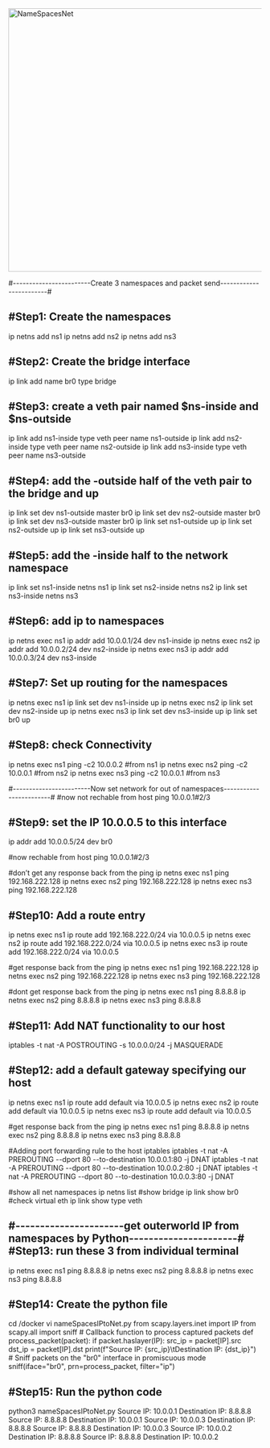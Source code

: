 <img width="523" alt="NameSpacesNet" src="https://github.com/MdAhosanHabib/LinuxNetworkingNamespace/assets/43145662/3cc0a3fa-ae79-4af8-84ce-f8e1c8a0ed4d">

#------------------------Create 3 namespaces and packet send------------------------#

#Step1: Create the namespaces
-------
ip netns add ns1
ip netns add ns2
ip netns add ns3

#Step2: Create the bridge interface
-------
ip link add name br0 type bridge

#Step3: create a veth pair named $ns-inside and $ns-outside
-------
ip link add ns1-inside type veth peer name ns1-outside
ip link add ns2-inside type veth peer name ns2-outside
ip link add ns3-inside type veth peer name ns3-outside

#Step4: add the -outside half of the veth pair to the bridge and up
-------
ip link set dev ns1-outside master br0
ip link set dev ns2-outside master br0
ip link set dev ns3-outside master br0
ip link set ns1-outside up
ip link set ns2-outside up
ip link set ns3-outside up

#Step5: add the -inside half to the network namespace
-------
ip link set ns1-inside netns ns1
ip link set ns2-inside netns ns2
ip link set ns3-inside netns ns3

#Step6: add ip to namespaces
-------
ip netns exec ns1 ip addr add 10.0.0.1/24 dev ns1-inside
ip netns exec ns2 ip addr add 10.0.0.2/24 dev ns2-inside
ip netns exec ns3 ip addr add 10.0.0.3/24 dev ns3-inside

#Step7: Set up routing for the namespaces
-------
ip netns exec ns1 ip link set dev ns1-inside up
ip netns exec ns2 ip link set dev ns2-inside up
ip netns exec ns3 ip link set dev ns3-inside up
ip link set br0 up

#Step8: check Connectivity
-------
ip netns exec ns1 ping -c2 10.0.0.2     #from ns1
ip netns exec ns2 ping -c2 10.0.0.1     #from ns2
ip netns exec ns3 ping -c2 10.0.0.1     #from ns3

#------------------------Now set network for out of namespaces------------------------#
#now not rechable from host
ping 10.0.0.1#2/3

#Step9: set the IP 10.0.0.5 to this interface
-------
ip addr add 10.0.0.5/24 dev br0

#now rechable from host
ping 10.0.0.1#2/3

#don’t get any response back from the ping
ip netns exec ns1 ping 192.168.222.128
ip netns exec ns2 ping 192.168.222.128
ip netns exec ns3 ping 192.168.222.128

#Step10: Add a route entry
--------
ip netns exec ns1 ip route add 192.168.222.0/24 via 10.0.0.5
ip netns exec ns2 ip route add 192.168.222.0/24 via 10.0.0.5
ip netns exec ns3 ip route add 192.168.222.0/24 via 10.0.0.5

#get response back from the ping
ip netns exec ns1 ping 192.168.222.128
ip netns exec ns2 ping 192.168.222.128
ip netns exec ns3 ping 192.168.222.128

#dont get response back from the ping
ip netns exec ns1 ping 8.8.8.8
ip netns exec ns2 ping 8.8.8.8
ip netns exec ns3 ping 8.8.8.8

#Step11: Add NAT functionality to our host
--------
iptables -t nat -A POSTROUTING -s 10.0.0.0/24 -j MASQUERADE

#Step12: add a default gateway specifying our host
--------
ip netns exec ns1 ip route add default via 10.0.0.5
ip netns exec ns2 ip route add default via 10.0.0.5
ip netns exec ns3 ip route add default via 10.0.0.5

#get response back from the ping
ip netns exec ns1 ping 8.8.8.8
ip netns exec ns2 ping 8.8.8.8
ip netns exec ns3 ping 8.8.8.8

#Adding port forwarding rule to the host iptables
iptables -t nat -A PREROUTING --dport 80 --to-destination 10.0.0.1:80 -j DNAT
iptables -t nat -A PREROUTING --dport 80 --to-destination 10.0.0.2:80 -j DNAT
iptables -t nat -A PREROUTING --dport 80 --to-destination 10.0.0.3:80 -j DNAT

#show all net namespaces
ip netns list
#show bridge
ip link show br0
#check virtual eth
ip link show type veth

#----------------------get outerworld IP from namespaces by Python----------------------#
#Step13: run these 3 from individual terminal
--------
ip netns exec ns1 ping 8.8.8.8
ip netns exec ns2 ping 8.8.8.8
ip netns exec ns3 ping 8.8.8.8

#Step14: Create the python file
--------
cd /docker
vi nameSpacesIPtoNet.py
    from scapy.layers.inet import IP
    from scapy.all import sniff
    # Callback function to process captured packets
    def process_packet(packet):
        if packet.haslayer(IP):
            src_ip = packet[IP].src
            dst_ip = packet[IP].dst
            print(f"Source IP: {src_ip}\tDestination IP: {dst_ip}")
    # Sniff packets on the "br0" interface in promiscuous mode
    sniff(iface="br0", prn=process_packet, filter="ip")

#Step15: Run the python code
--------
python3 nameSpacesIPtoNet.py
    Source IP: 10.0.0.1     Destination IP: 8.8.8.8
    Source IP: 8.8.8.8      Destination IP: 10.0.0.1
    Source IP: 10.0.0.3     Destination IP: 8.8.8.8
    Source IP: 8.8.8.8      Destination IP: 10.0.0.3
    Source IP: 10.0.0.2     Destination IP: 8.8.8.8
    Source IP: 8.8.8.8      Destination IP: 10.0.0.2

